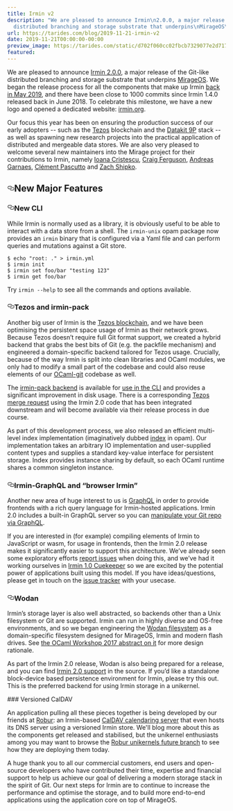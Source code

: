 ```yaml
---
title: Irmin v2
description: "We are pleased to announce Irmin\n2.0.0, a major release of the\nGit-like
  distributed branching and storage substrate that underpins\nMirageOS\u2026"
url: https://tarides.com/blog/2019-11-21-irmin-v2
date: 2019-11-21T00:00:00-00:00
preview_image: https://tarides.com/static/d702f060cc02fbcb7329077e2d71741d/0d665/irmin2.png
featured:
---
```


<p>We are pleased to announce <a href="https://github.com/mirage/irmin/releases">Irmin
2.0.0</a>, a major release of the
Git-like distributed branching and storage substrate that underpins
<a href="https://mirage.io">MirageOS</a>.  We began the release process for all the
components that make up Irmin <a href="https://tarides.com/blog/2019-05-13-on-the-road-to-irmin-v2">back in May
2019</a>, and there
have been close to 1000 commits since Irmin 1.4.0 released back in June 2018. To
celebrate this milestone, we have a new logo and opened a dedicated website:
<a href="https://irmin.org">irmin.org</a>.</p>
<p>Our focus this year has been on ensuring the production success of our
early adopters -- such as the
<a href="https://gitlab.com/tezos/tezos/tree/master/src/lib_storage">Tezos</a> blockchain
and the <a href="https://github.com/moby/datakit">Datakit 9P</a>
stack -- as well as spawning new research projects into the practical
application of distributed and mergeable data stores.  We are also
very pleased to welcome several new maintainers into the Mirage
project for their contributions to Irmin, namely
<a href="https://github.com/icristescu">Ioana Cristescu</a>,
<a href="https://github.com/CraigFe">Craig Ferguson</a>,
<a href="https://github.com/andreas">Andreas Garnaes</a>,
<a href="https://github.com/pascutto">Cl&eacute;ment Pascutto</a> and
<a href="https://github.com/zshipko">Zach Shipko</a>.</p>
<h2 style="position:relative;"><a href="https://tarides.com/feed.xml#new-major-features" aria-label="new major features permalink" class="anchor before"><svg aria-hidden="true" focusable="false" height="16" version="1.1" viewbox="0 0 16 16" width="16"><path fill-rule="evenodd" d="M4 9h1v1H4c-1.5 0-3-1.69-3-3.5S2.55 3 4 3h4c1.45 0 3 1.69 3 3.5 0 1.41-.91 2.72-2 3.25V8.59c.58-.45 1-1.27 1-2.09C10 5.22 8.98 4 8 4H4c-.98 0-2 1.22-2 2.5S3 9 4 9zm9-3h-1v1h1c1 0 2 1.22 2 2.5S13.98 12 13 12H9c-.98 0-2-1.22-2-2.5 0-.83.42-1.64 1-2.09V6.25c-1.09.53-2 1.84-2 3.25C6 11.31 7.55 13 9 13h4c1.45 0 3-1.69 3-3.5S14.5 6 13 6z"></path></svg></a>New Major Features</h2>
<h3 style="position:relative;"><a href="https://tarides.com/feed.xml#new-cli" aria-label="new cli permalink" class="anchor before"><svg aria-hidden="true" focusable="false" height="16" version="1.1" viewbox="0 0 16 16" width="16"><path fill-rule="evenodd" d="M4 9h1v1H4c-1.5 0-3-1.69-3-3.5S2.55 3 4 3h4c1.45 0 3 1.69 3 3.5 0 1.41-.91 2.72-2 3.25V8.59c.58-.45 1-1.27 1-2.09C10 5.22 8.98 4 8 4H4c-.98 0-2 1.22-2 2.5S3 9 4 9zm9-3h-1v1h1c1 0 2 1.22 2 2.5S13.98 12 13 12H9c-.98 0-2-1.22-2-2.5 0-.83.42-1.64 1-2.09V6.25c-1.09.53-2 1.84-2 3.25C6 11.31 7.55 13 9 13h4c1.45 0 3-1.69 3-3.5S14.5 6 13 6z"></path></svg></a>New CLI</h3>
<p>While Irmin is normally used as a library, it is obviously useful to
be able to interact with a data store from a shell.  The <code>irmin-unix</code>
opam package now provides an <code>irmin</code> binary that is configured via a
Yaml file and can perform queries and mutations against a Git store.</p>
<div class="gatsby-highlight" data-language="shell"><pre class="language-shell"><code class="language-shell">$ <span class="token builtin class-name">echo</span> <span class="token string">&quot;root: .&quot;</span> <span class="token operator">&gt;</span> irmin.yml
$ irmin init
$ irmin <span class="token builtin class-name">set</span> foo/bar <span class="token string">&quot;testing 123&quot;</span>
$ irmin get foo/bar</code></pre></div>
<p>Try <code>irmin --help</code> to see all the commands and options available.</p>
<h3 style="position:relative;"><a href="https://tarides.com/feed.xml#tezos-and-irmin-pack" aria-label="tezos and irmin pack permalink" class="anchor before"><svg aria-hidden="true" focusable="false" height="16" version="1.1" viewbox="0 0 16 16" width="16"><path fill-rule="evenodd" d="M4 9h1v1H4c-1.5 0-3-1.69-3-3.5S2.55 3 4 3h4c1.45 0 3 1.69 3 3.5 0 1.41-.91 2.72-2 3.25V8.59c.58-.45 1-1.27 1-2.09C10 5.22 8.98 4 8 4H4c-.98 0-2 1.22-2 2.5S3 9 4 9zm9-3h-1v1h1c1 0 2 1.22 2 2.5S13.98 12 13 12H9c-.98 0-2-1.22-2-2.5 0-.83.42-1.64 1-2.09V6.25c-1.09.53-2 1.84-2 3.25C6 11.31 7.55 13 9 13h4c1.45 0 3-1.69 3-3.5S14.5 6 13 6z"></path></svg></a>Tezos and irmin-pack</h3>
<p>Another big user of Irmin is the <a href="https://tezos.com">Tezos blockchain</a>,
and we have been optimising the persistent space usage of Irmin as their
network grows.  Because Tezos doesn&rsquo;t require full Git format support,
we created a hybrid backend that grabs the best bits of Git (e.g. the
packfile mechanism) and engineered a domain-specific backend tailored
for Tezos usage. Crucially, because of the way Irmin is split into
clean libraries and OCaml modules, we only had to modify a small part
of the codebase and could also reuse elements of our
<a href="https://github.com/mirage/ocaml-git">OCaml-git</a> codebase as well.</p>
<p>The <a href="https://github.com/mirage/irmin/pull/615">irmin-pack backend</a> is available
for <a href="https://github.com/mirage/irmin/pull/888">use in the CLI</a> and provides a
significant improvement in disk usage.  There is a corresponding <a href="https://gitlab.com/tezos/tezos/merge_requests/1268">Tezos merge
request</a> using the Irmin
2.0 code that has been integrated downstream and will become available via
their release process in due course.</p>
<p>As part of this development process, we also released an efficient multi-level
index implementation (imaginatively dubbed
<a href="https://github.com/mirage/index">index</a> in opam). Our implementation takes an
arbitrary IO implementation and user-supplied content types and supplies a
standard key-value interface for persistent storage. Index provides instance
sharing by default, so each OCaml runtime shares a common singleton instance.</p>
<h3 style="position:relative;"><a href="https://tarides.com/feed.xml#irmin-graphql-and-browser-irmin" aria-label="irmin graphql and browser irmin permalink" class="anchor before"><svg aria-hidden="true" focusable="false" height="16" version="1.1" viewbox="0 0 16 16" width="16"><path fill-rule="evenodd" d="M4 9h1v1H4c-1.5 0-3-1.69-3-3.5S2.55 3 4 3h4c1.45 0 3 1.69 3 3.5 0 1.41-.91 2.72-2 3.25V8.59c.58-.45 1-1.27 1-2.09C10 5.22 8.98 4 8 4H4c-.98 0-2 1.22-2 2.5S3 9 4 9zm9-3h-1v1h1c1 0 2 1.22 2 2.5S13.98 12 13 12H9c-.98 0-2-1.22-2-2.5 0-.83.42-1.64 1-2.09V6.25c-1.09.53-2 1.84-2 3.25C6 11.31 7.55 13 9 13h4c1.45 0 3-1.69 3-3.5S14.5 6 13 6z"></path></svg></a>Irmin-GraphQL and &ldquo;browser Irmin&rdquo;</h3>
<p>Another new area of huge interest to us is
<a href="https://graphql.org">GraphQL</a> in order to provide frontends with a rich
query language for Irmin-hosted applications.  Irmin 2.0 includes a
built-in GraphQL server so you can <a href="https://twitter.com/cuvius/status/1017136581755457539">manipulate your Git repo via
GraphQL</a>.</p>
<p>If you are interested in (for example) compiling elements of Irmin to
JavaScript or wasm, for usage in frontends, then the Irmin 2.0 release
makes it significantly easier to support this architecture.  We&rsquo;ve
already seen some exploratory efforts <a href="https://github.com/mirage/irmin/issues/681">report issues</a>
when doing this, and we&rsquo;ve had it working ourselves in <a href="http://roscidus.com/blog/blog/2015/04/28/cuekeeper-gitting-things-done-in-the-browser/">Irmin 1.0 Cuekeeper</a>
so we are excited by the potential power of applications built using
this model.  If you have ideas/questions, please get in touch on the
<a href="https://github.com/mirage/irmin/issues">issue tracker</a> with your
usecase.</p>
<h3 style="position:relative;"><a href="https://tarides.com/feed.xml#wodan" aria-label="wodan permalink" class="anchor before"><svg aria-hidden="true" focusable="false" height="16" version="1.1" viewbox="0 0 16 16" width="16"><path fill-rule="evenodd" d="M4 9h1v1H4c-1.5 0-3-1.69-3-3.5S2.55 3 4 3h4c1.45 0 3 1.69 3 3.5 0 1.41-.91 2.72-2 3.25V8.59c.58-.45 1-1.27 1-2.09C10 5.22 8.98 4 8 4H4c-.98 0-2 1.22-2 2.5S3 9 4 9zm9-3h-1v1h1c1 0 2 1.22 2 2.5S13.98 12 13 12H9c-.98 0-2-1.22-2-2.5 0-.83.42-1.64 1-2.09V6.25c-1.09.53-2 1.84-2 3.25C6 11.31 7.55 13 9 13h4c1.45 0 3-1.69 3-3.5S14.5 6 13 6z"></path></svg></a>Wodan</h3>
<p>Irmin&rsquo;s storage layer is also well abstracted, so backends other than
a Unix filesystem or Git are supported.  Irmin can run in highly
diverse and OS-free environments, and so we began engineering the
<a href="https://github.com/mirage/wodan">Wodan filesystem</a> as a
domain-specific filesystem designed for MirageOS, Irmin and modern
flash drives.  See <a href="https://g2p.github.io/research/wodan.pdf">the OCaml Workshop 2017 abstract on
it</a> for more design
rationale.</p>
<p>As part of the Irmin 2.0 release, Wodan is also being prepared for a
release, and you can find <a href="https://github.com/mirage/wodan/tree/master/src/wodan-irmin">Irmin 2.0
support</a>
in the source.  If you&rsquo;d like a standalone block-device based
persistence environment for Irmin, please try this out.  This is the
preferred backend for using Irmin storage in a unikernel.</p>
<p>###&nbsp;Versioned CalDAV</p>
<p>An application pulling all these pieces together is being developed
by our friends at <a href="https://robur.io/About%20Us/Team">Robur</a>: an Irmin-based
<a href="https://github.com/roburio/caldav">CalDAV calendaring server</a>
that even hosts its DNS server using a versioned Irmin store.  We'll
blog more about this as the components get released and stabilised, but
the unikernel enthusiasts among you may want to browse the
<a href="https://github.com/roburio/unikernels/tree/future">Robur unikernels future branch</a>
to see how they are deploying them today.</p>
<p>A huge thank you to all our commercial customers, end users and open-source
developers who have contributed their time, expertise and
financial support to help us achieve our goal of delivering a modern
storage stack in the spirit of Git.  Our next steps for Irmin are to
continue to increase the performance and optimise the storage,
and to build more end-to-end applications using the application core
on top of MirageOS.</p>
